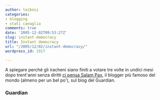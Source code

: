 ```yaml
---
author: leibniz
categories:
- blogging
- stati canaglia
comments: true
date: '2005-12-02T09:53:27Z'
slug: instant-democracy
title: Instant democracy
url: "/2005/12/02/instant-democracy/"
wordpress_id: 1917

---
```

A spiegare perché gli iracheni siano finiti a votare tre volte in undici mesi dopo trent'anni senza diritti [ci pensa Salam Pax](http://blogs.guardian.co.uk/news/archives/2005/11/24/instant_democracy.html), il blogger più famoso del mondo (almeno per un bel po'), sul blog del Guardian.

### Guardian
